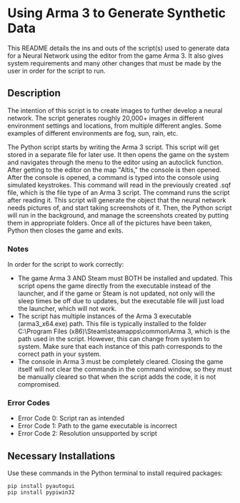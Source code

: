 # Using Arma 3 to Generate Synthetic Data

This README details the ins and outs of the script(s) used to
generate data for a Neural Network using the editor from the
game Arma 3. It also gives system requirements and many 
other changes that must be made by the user in order for the
script to run.

## Description
The intention of this script is to create images to further 
develop a neural network. The script generates roughly 
20,000+ images in different environment settings and locations,
from multiple different angles. Some examples of different 
environments are fog, sun, rain, etc.

The Python script starts by writing the Arma 3 script. This
script will get stored in a separate file for later use. It
then opens the game on the system and navigates through the
menu to the editor using an autoclick function. After getting
to the editor on the map "Altis," the console is then opened.
After the console is opened, a command is typed into the 
console using simulated keystrokes. This command will read in
the previously created .sqf file, which is the file type of
an Arma 3 script. The command runs the script after reading 
it. This script will generate the object that the neural
network needs pictures of, and start taking screenshots of it.
Then, the Python script will run in the background, and
manage the screenshots created by putting them in 
appropriate folders. Once all of the pictures have been taken,
Python then closes the game and exits.

### Notes
In order for the script to work correctly:
- The game Arma 3 AND Steam must BOTH be installed and updated. 
This script opens the game directly from the executable instead 
of the launcher, and if the game or Steam is not updated, 
not only will the sleep times be off due to updates, but the
executable file will just load the launcher, which will not
work.
- The script has multiple instances of the Arma 3 executable 
(arma3_x64.exe) path. This file is typically installed to the
folder C:\Program Files (x86)\Steam\steamapps\common\Arma 3,
which is the path used in the script. However, this can 
change from system to system. Make sure that each instance of 
this path corresponds to the correct path in your system. 
- The console in Arma 3 must be completely cleared. Closing
the game itself will not clear the commands in the command 
window, so they must be manually cleared so that when the 
script adds the code, it is not compromised.

### Error Codes
- Error Code 0: Script ran as intended
- Error Code 1: Path to the game executable is incorrect
- Error Code 2: Resolution unsupported by script

## Necessary Installations
Use these commands in the Python terminal to install required
packages:

```windows
pip install pyautogui
pip install pypiwin32
```

